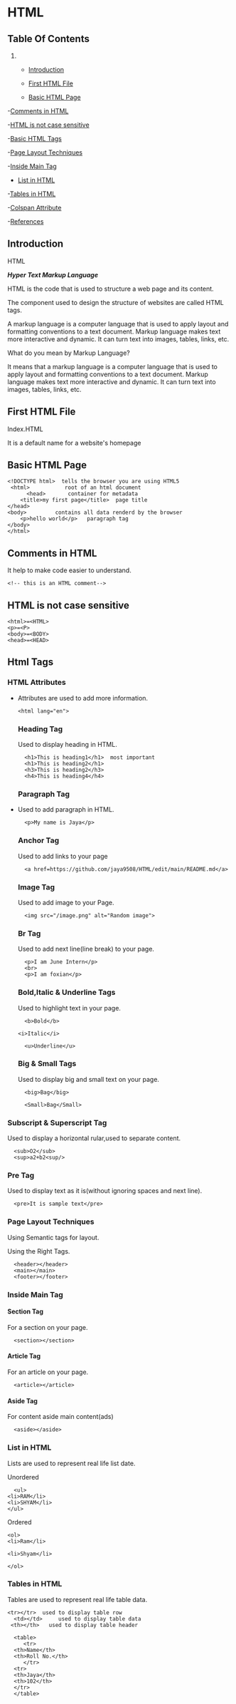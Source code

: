 # HTML
## Table Of Contents

1. - [Introduction](#Introduction)
   
   - [First HTML File](#FirstHTMFile)
  
     
   - [Basic HTML Page](#BasicHTMLPage)
     
-[Comments in HTML](#CommentinHTML)


-[HTML is not case sensitive](#HTMLisnotcasesensitive)


-[Basic HTML Tags](#BasicHTMLTags)


-[Page Layout Techniques](#PagelayoutTechniques)


-[Inside Main Tag](#InsideMainTag)


- [List in HTML](#ListinHTML)

  
-[Tables in HTML](#TablesinHTML)


-[Colspan Attribute](#ColspanAttribute)


-[References](#References)


## Introduction


HTML 

***Hyper Text Markup Language*** 

HTML is the code that is used to structure a web page and its content.

The component used to design the structure of websites are called HTML tags.

A markup language is a computer language that is used to apply layout and formatting conventions to a text document. Markup language makes text more interactive and dynamic. It can turn text into images, tables, links, etc.

What do you mean by Markup Language?

It means that a markup language is a computer language that is used to apply layout and formatting conventions to a text document. Markup language makes text more interactive and dynamic. It can turn text into images, tables, links, etc.

## First HTML File

Index.HTML

It is a default name for a website's homepage

## Basic HTML Page

    <!DOCTYPE html>  tells the browser you are using HTML5
     <html>           root of an html document
          <head>       container for metadata
        <title>my first page</title>  page title
    </head>
    <body>         contains all data renderd by the browser
        <p>hello world</p>   paragraph tag
    </body>
    </html>

## Comments in HTML

It help to make code easier to understand.

    <!-- this is an HTML comment-->

## HTML is not case sensitive

    <html>=<HTML>
    <p>=<P>
    <body>=<BODY>
    <head>=<HEAD>

## Html Tags
### HTML Attributes

- Attributes are used to add more information.

  
      <html lang="en">
  ### Heading Tag

  Used to display heading in HTML.

        <h1>This is heading1</h1>  most important
        <h1>This is heading2</h1>
        <h3>This is heading2</h3>
        <h4>This is heading4</h4>

  ### Paragraph Tag

 - Used to add paragraph in HTML.

         <p>My name is Jaya</p>
   ### Anchor Tag

   Used to add links to your page

         <a href=https://github.com/jaya9508/HTML/edit/main/README.md</a>
   
   ### Image Tag

   Used to add image to your Page.

         <img src="/image.png" alt="Random image">

   ### Br Tag

   Used to add next line(line break) to your page.

         <p>I am June Intern</p>
         <br>
         <p>I am foxian</p>

   ### Bold,Italic & Underline Tags

   
   Used to highlight text in your page.

         <b>Bold</b>

       <i>Italic</i>

         <u>Underline</u>

   ### Big & Small Tags

   Used to display big and small text on your page.

         <big>Bag</big>

         <Small>Bag</Small>

 ###  Subscript & Superscript Tag

 Used to display a horizontal rular,used to separate content.

      <sub>O2</sub>
      <sup>a2+b2<sup/>

### Pre Tag
Used to display text as it is(without ignoring spaces and next line).


      <pre>It is sample text</pre>

### Page Layout Techniques

Using Semantic tags for layout.

Using the Right Tags.

      <header></header>
      <main></main>
      <footer></footer>

### Inside Main Tag

#### Section Tag  
For a section on your page.

      <section></section>
#### Article Tag
For an article on your page.

      <article></article>

#### Aside Tag
For content aside main content(ads)

      <aside></aside>

 ### List in HTML

 Lists are used to represent real life list date.
 
 Unordered

      <ul>
    <li>RAM</li>
    <li>SHYAM</li>
    </ul>

Ordered

    <ol>
    <li>Ram</li>

    <li>Shyam</li>

    </ol>

 ### Tables in HTML

 
 Tables are used to represent real life table data.
 
    <tr></tr>  used to display table row
      <td></td>     used to display table data
     <th></th>   used to display table header

      <table>
         <tr>
      <th>Name</th>
      <th>Roll No.</th>
         </tr>
      <tr>
      <th>Jaya</th>
      <th>102</th>
      </tr>
      </table>

      
    
 

      
      
      

   

   

  
     




















  
